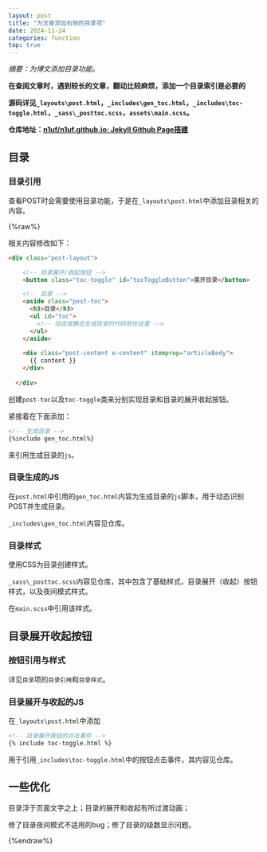 ```yaml
---
layout: post
title: "为文章添加右侧的目录项"
date: 2024-11-24
categories: function
top: true
---
```


*摘要：为博文添加目录功能。*

**在查阅文章时，遇到较长的文章，翻动比较麻烦，添加一个目录索引是必要的**

**源码详见`_layouts\post.html`，`_includes\gen_toc.html`，`_includes\toc-toggle.html`，`_sass\_posttoc.scss`，`assets\main.scss`。**

**仓库地址：[n1uf/n1uf.github.io: Jekyll Github Page搭建](https://github.com/n1uf/n1uf.github.io)**

## 目录
### 目录引用

查看POST时会需要使用目录功能，于是在`_layouts\post.html`中添加目录相关的内容。

{%raw%}

相关内容修改如下：
```html
<div class="post-layout">

    <!-- 目录展开/收起按钮 -->
    <button class="toc-toggle" id="tocToggleButton">展开目录</button>

    <!-- 目录 -->
    <aside class="post-toc">
      <h3>目录</h3>
      <ul id="toc">
        <!-- 动态或静态生成目录的代码放在这里 -->
      </ul>
    </aside>
    
    <div class="post-content e-content" itemprop="articleBody">
      {{ content }}
    </div>
    
  </div>
```

创建`post-toc`以及`toc-toggle`类来分别实现目录和目录的展开收起按钮。

紧接着在下面添加：

```html
<!-- 生成目录 -->
{%include gen_toc.html%}
```

来引用生成目录的`js`。

### 目录生成的JS

在`post.html`中引用的`gen_toc.html`内容为生成目录的`js`脚本，用于动态识别POST并生成目录。

`_includes\gen_toc.html`内容见仓库。

### 目录样式

使用CSS为目录创建样式。

`_sass\_posttoc.scss`内容见仓库，其中包含了基础样式，目录展开（收起）按钮样式，以及夜间模式样式。

在`main.scss`中引用该样式。

## 目录展开收起按钮

### 按钮引用与样式

详见`目录`项的`目录引用`和`目录样式`。

### 目录展开与收起的JS

在`_layouts\post.html`中添加

```html
<!-- 目录展开按钮的点击事件 -->
{% include toc-toggle.html %}
```

用于引用`_includes\toc-toggle.html`中的按钮点击事件，其内容见仓库。

## 一些优化

目录浮于页面文字之上；目录的展开和收起有所过渡动画；

修了目录夜间模式不适用的bug；修了目录的级数显示问题。

{%endraw%}
